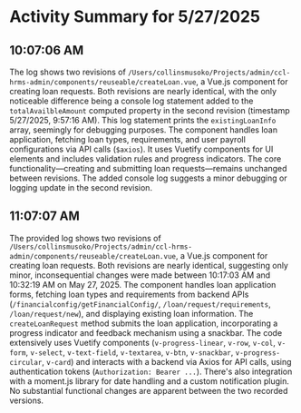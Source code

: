 # Activity Summary for 5/27/2025

## 10:07:06 AM
The log shows two revisions of `/Users/collinsmusoko/Projects/admin/ccl-hrms-admin/components/reuseable/createLoan.vue`, a Vue.js component for creating loan requests.  Both revisions are nearly identical, with the only noticeable difference being a console log statement added to the `totalAvailbleAmount` computed property in the second revision (timestamp 5/27/2025, 9:57:16 AM). This log statement prints the `existingLoanInfo` array, seemingly for debugging purposes.  The component handles loan application, fetching loan types, requirements, and user payroll configurations via API calls (`$axios`). It uses Vuetify components for UI elements and includes validation rules and progress indicators. The core functionality—creating and submitting loan requests—remains unchanged between revisions.  The added console log suggests a minor debugging or logging update in the second revision.


## 11:07:07 AM
The provided log shows two revisions of `/Users/collinsmusoko/Projects/admin/ccl-hrms-admin/components/reuseable/createLoan.vue`, a Vue.js component for creating loan requests.  Both revisions are nearly identical, suggesting only minor, inconsequential changes were made between 10:17:03 AM and 10:32:19 AM on May 27, 2025. The component handles loan application forms, fetching loan types and requirements from backend APIs (`/financialconfig/getFinancialConfig/`, `/loan/request/requirements`, `/loan/request/new`), and displaying existing loan information.  The `createLoanRequest` method submits the loan application, incorporating a progress indicator and feedback mechanism using a snackbar.  The code extensively uses Vuetify components (`v-progress-linear`, `v-row`, `v-col`, `v-form`, `v-select`, `v-text-field`, `v-textarea`, `v-btn`, `v-snackbar`, `v-progress-circular`, `v-card`) and interacts with a backend via Axios for API calls, using authentication tokens (`Authorization: Bearer ...`).  There's also integration with a moment.js library for date handling and a custom notification plugin. No substantial functional changes are apparent between the two recorded versions.

